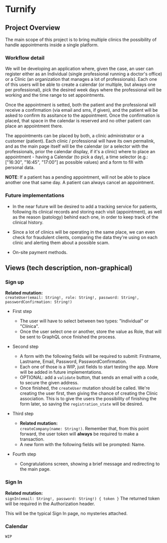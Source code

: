 # Turnify

## Project Overview

The main scope of this project is to bring multiple clinics the possibility of handle appointments inside a single platform. 
    
### Workflow detail

We will be developing an application where, given the case, an user can register either as an Individual (single professional running a doctor's office) or a Clinic (an organization that manages a lot of professionals). Each one of this users will be able to create a calendar (or multiple, but always one per professional), pick the desired week days where the professional will be working and the time range to set appointments. 

Once the appointment is setted, both the patient and the professional will receive a confirmation (via email and sms, if given), and the patient will be asked to confirm its assitance to the appointment. Once the confirmation is placed, that space in the calendar is reserved and no other patient can place an appointment there.

The appointments can be placed by both, a clinic administrator or a customer (patient). Each clinic / professional will have its own permalink, and as the main page itself will be the calendar (or a selector with the professionals, prior the calendar display, if it's a clinic) where to place an appointment - having a Calendar (to pick a day), a time selector (e.g.: ["16:30", "16:45", "17:00"] as possible values) and a form to fill with personal data.

**NOTE**: If a patient has a pending appointment, will not be able to place another one that same day. A patient can always cancel an appointment.
    
### Future implementations
    
* In the near future will be desired to add a tracking service for patients, following its clinical records and storing each visit (appointment), as well as the reason (patology) behind each one, in order to keep track of the clinical history.
    
* Since a lot of clinics will be operating in the same place, we can even check for fraudulent clients, comparing the data they're using on each clinic and alerting them about a possible scam.

* On-site payment methods. 

## Views (tech description, non-graphical)

### Sign up

**Related mutation:**  
`createUser(email: String!, role: String!, password: String!, passwordConfirmation: String!)`

* First step
    * The user will have to select between two types: "Individual" or "Clínica".
    * Once the user select one or another, store the value as Role, that will be sent to GraphQL once finished the process.

* Second step
    * A form with the following fields will be required to submit: Firstname, Lastname, Email, Password, PasswordConfirmation. 
    * Each one of those is a WIP, just fields to start testing the app. More will be added in future implementations.
    * OPTIONAL: add a `validate` button, that sends an email with a code, to secure the given address.
    * Once finished, the `createUser` mutation should be called. We're creating the user first, then giving the chance of creating the Clinic association. This is to give the users the possibility of finishing the form later, so saving the `registration_state` will be desired.

* Third step
    * **Related mutation:**  
    `createCompany(name: String!)`. Remember that, from this point forward, the user token will **always** be required to make a transaction.
    * A new form with the following fields will be prompted: Name.
    
* Fourth step
    * Congratulations screen, showing a brief message and redirecting to the main page.

### Sign In
    
**Related mutation:**  
`signIn(email: String!, password: String!) { token }`
The returned token will be required in the Authorization header.

This will be the typical Sign In page, no mysteries attached.

### Calendar
    WIP
